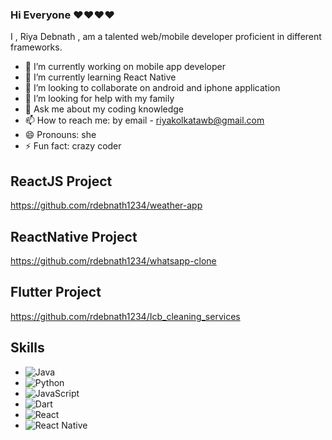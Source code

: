 ### Hi Everyone ❤❤❤❤ 
  I , Riya Debnath , am a talented web/mobile developer proficient in different frameworks. 

- 🔭 I’m currently working on mobile app developer
- 🌱 I’m currently learning React Native
- 👯 I’m looking to collaborate on android and iphone application
- 🤔 I’m looking for help with my family
- 💬 Ask me about my coding knowledge
- 📫 How to reach me: by email - riyakolkatawb@gmail.com
- 😄 Pronouns: she
- ⚡ Fun fact: crazy coder

## ReactJS Project
https://github.com/rdebnath1234/weather-app
## ReactNative Project
https://github.com/rdebnath1234/whatsapp-clone
## Flutter Project
https://github.com/rdebnath1234/Icb_cleaning_services
## Skills

- ![Java](https://img.shields.io/badge/Java-007396?style=for-the-badge&logo=java&logoColor=white)
- ![Python](https://img.shields.io/badge/Python-61DAFB?style=for-the-badge&logo=python&logoColor=white)
- ![JavaScript](https://img.shields.io/badge/JavaScript-F7DF1E?style=for-the-badge&logo=javascript&logoColor=black)
- ![Dart](https://img.shields.io/badge/Dart-0175C2?style=for-the-badge&logo=dart&logoColor=white)
- ![React](https://img.shields.io/badge/React-61DAFB?style=for-the-badge&logo=react&logoColor=white)
- ![React Native](https://img.shields.io/badge/React_Native-61DAFB?style=for-the-badge&logo=react&logoColor=white)



